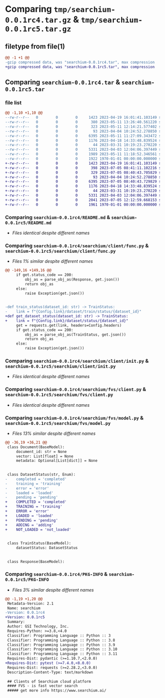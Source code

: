 # Comparing `tmp/searchium-0.0.1rc4.tar.gz` & `tmp/searchium-0.0.1rc5.tar.gz`

## filetype from file(1)

```diff
@@ -1 +1 @@
-gzip compressed data, was "searchium-0.0.1rc4.tar", max compression
+gzip compressed data, was "searchium-0.0.1rc5.tar", max compression
```

## Comparing `searchium-0.0.1rc4.tar` & `searchium-0.0.1rc5.tar`

### file list

```diff
@@ -1,10 +1,10 @@
--rw-r--r--   0        0        0     1423 2023-04-19 16:01:41.103149 searchium-0.0.1rc4/README.md
--rw-r--r--   0        0        0      380 2023-05-11 13:26:40.561220 searchium-0.0.1rc4/pyproject.toml
--rw-r--r--   0        0        0      323 2023-05-11 12:14:21.577402 searchium-0.0.1rc4/searchium/__init__.py
--rw-r--r--   0        0        0       93 2023-04-04 10:24:52.278850 searchium-0.0.1rc4/searchium/client/__init__.py
--rw-r--r--   0        0        0     6395 2023-05-11 11:27:09.343472 searchium-0.0.1rc4/searchium/client/func.py
--rw-r--r--   0        0        0     1176 2023-04-18 14:33:48.839524 searchium-0.0.1rc4/searchium/client/init.py
--rw-r--r--   0        0        0       44 2023-03-31 10:19:23.270220 searchium-0.0.1rc4/searchium/fvs/__init__.py
--rw-r--r--   0        0        0     5331 2023-04-03 12:04:06.397449 searchium-0.0.1rc4/searchium/fvs/client.py
--rw-r--r--   0        0        0     1989 2023-05-11 11:18:52.346561 searchium-0.0.1rc4/searchium/fvs/model.py
--rw-r--r--   0        0        0     1922 1970-01-01 00:00:00.000000 searchium-0.0.1rc4/PKG-INFO
+-rw-r--r--   0        0        0     1423 2023-04-19 16:01:41.103149 searchium-0.0.1rc5/README.md
+-rw-r--r--   0        0        0      398 2023-07-05 08:41:11.102216 searchium-0.0.1rc5/pyproject.toml
+-rw-r--r--   0        0        0      329 2023-07-05 08:40:43.705829 searchium-0.0.1rc5/searchium/__init__.py
+-rw-r--r--   0        0        0       93 2023-04-04 10:24:52.278850 searchium-0.0.1rc5/searchium/client/__init__.py
+-rw-r--r--   0        0        0     6395 2023-07-05 08:40:43.729829 searchium-0.0.1rc5/searchium/client/func.py
+-rw-r--r--   0        0        0     1176 2023-04-18 14:33:48.839524 searchium-0.0.1rc5/searchium/client/init.py
+-rw-r--r--   0        0        0       44 2023-03-31 10:19:23.270220 searchium-0.0.1rc5/searchium/fvs/__init__.py
+-rw-r--r--   0        0        0     5331 2023-04-03 12:04:06.397449 searchium-0.0.1rc5/searchium/fvs/client.py
+-rw-r--r--   0        0        0     2041 2023-07-05 12:12:59.668153 searchium-0.0.1rc5/searchium/fvs/model.py
+-rw-r--r--   0        0        0     1961 1970-01-01 00:00:00.000000 searchium-0.0.1rc5/PKG-INFO
```

### Comparing `searchium-0.0.1rc4/README.md` & `searchium-0.0.1rc5/README.md`

 * *Files identical despite different names*

### Comparing `searchium-0.0.1rc4/searchium/client/func.py` & `searchium-0.0.1rc5/searchium/client/func.py`

 * *Files 1% similar despite different names*

```diff
@@ -149,16 +149,16 @@
     if get.status_code == 200:
         obj_as = parse_obj_as(Response, get.json())
         return obj_as
     else:
         raise Exception(get.json())
 
 
-def train_status(dataset_id: str) -> TrainStatus:
-    link = f"{Config.link}/dataset/train/status/{dataset_id}"
+def get_dataset_status(dataset_id: str) -> TrainStatus:
+    link = f"{Config.link}/dataset/status/{dataset_id}"
     get = requests.get(link, headers=Config.headers)
     if get.status_code == 200:
         obj_as = parse_obj_as(TrainStatus, get.json())
         return obj_as
     else:
         raise Exception(get.json())
```

### Comparing `searchium-0.0.1rc4/searchium/client/init.py` & `searchium-0.0.1rc5/searchium/client/init.py`

 * *Files identical despite different names*

### Comparing `searchium-0.0.1rc4/searchium/fvs/client.py` & `searchium-0.0.1rc5/searchium/fvs/client.py`

 * *Files identical despite different names*

### Comparing `searchium-0.0.1rc4/searchium/fvs/model.py` & `searchium-0.0.1rc5/searchium/fvs/model.py`

 * *Files 13% similar despite different names*

```diff
@@ -36,19 +36,21 @@
 class Document(BaseModel):
     document_id: str = None
     vector: List[float] = None
     metadata: Optional[List[dict]] = None
 
 
 class DatasetStatus(str, Enum):
-    completed = 'completed'
-    training = 'training'
-    error = 'error'
-    loaded = 'loaded'
-    pending = 'pending'
+    COMPLETED = 'completed'
+    TRAINING = 'training'
+    ERROR = 'error'
+    LOADED = 'loaded'
+    PENDING = 'pending'
+    ADDING = 'adding'
+    NOT_LOADED = 'not_loaded'
 
 
 class TrainStatus(BaseModel):
     datasetStatus: DatasetStatus
 
 
 class Response(BaseModel):
```

### Comparing `searchium-0.0.1rc4/PKG-INFO` & `searchium-0.0.1rc5/PKG-INFO`

 * *Files 3% similar despite different names*

```diff
@@ -1,19 +1,20 @@
 Metadata-Version: 2.1
 Name: searchium
-Version: 0.0.1rc4
+Version: 0.0.1rc5
 Summary: 
 Author: GSI Technology, Inc.
 Requires-Python: >=3.8,<4.0
 Classifier: Programming Language :: Python :: 3
 Classifier: Programming Language :: Python :: 3.8
 Classifier: Programming Language :: Python :: 3.9
 Classifier: Programming Language :: Python :: 3.10
 Classifier: Programming Language :: Python :: 3.11
 Requires-Dist: pydantic (>=1.10.7,<2.0.0)
+Requires-Dist: pytest (>=7.4.0,<8.0.0)
 Requires-Dist: requests (>=2.28.2,<3.0.0)
 Description-Content-Type: text/markdown
 
 ## Clients of Searchium cloud platform
 #### FVS - is fast vector search
 ##### get more info https://www.searchium.ai/
```

